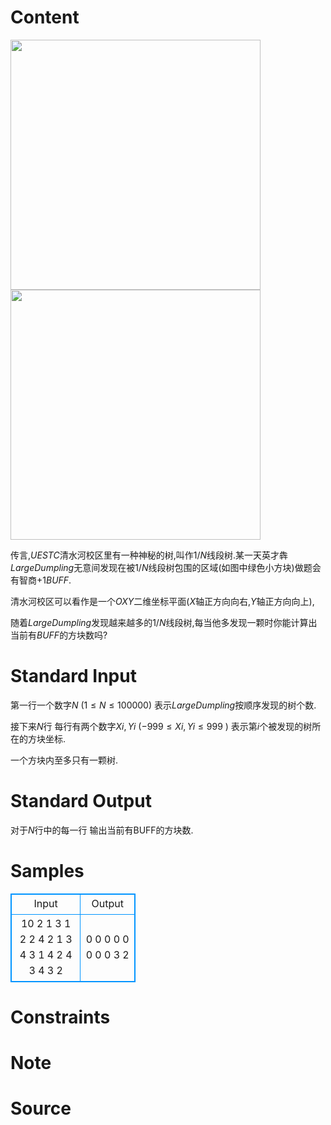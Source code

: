 
# Content

<img src="/source/lutece/largedumplingyu-1-nxian-duan-shu/img/aHR0cHM6Ly91cGxvYWRmaWxlcy5ub3djb2Rlci5jb20vaW1hZ2VzLzIwMTgwNDI3LzMwNDcyMV8xNTI0NzYyMjU2MDY3X0E5N0UwMUMzMTRGMTY2RUI3Q0VEODIyRjNCNUI5RkU2" width = "400" /><img src="/source/lutece/largedumplingyu-1-nxian-duan-shu/img/aHR0cHM6Ly91cGxvYWRmaWxlcy5ub3djb2Rlci5jb20vaW1hZ2VzLzIwMTgwNDI5LzMwNDcyMV8xNTI0OTY0ODM5MTY3XzI4RTFGQUZCMTYxOTNCMTc1MTUyNUZGRUNBMkU2MkRC" width = "400" />

传言,$UESTC$清水河校区里有一种神秘的树,叫作$1/N$线段树.某一天英才犇$LargeDumpling$无意间发现在被$1/N$线段树包围的区域(如图中绿色小方块)做题会有智商$+1 BUFF$.

清水河校区可以看作是一个$OXY$二维坐标平面($X$轴正方向向右,$Y$轴正方向向上),

随着$LargeDumpling$发现越来越多的$1/N$线段树,每当他多发现一颗时你能计算出当前有$BUFF$的方块数吗?

# Standard Input

第一行一个数字$N$ ($1 \le N \le 100000$) 表示$LargeDumpling$按顺序发现的树个数.


接下来$N$行 每行有两个数字$Xi,Yi$ ($-999 \le Xi,Yi \le 999$ ) 表示第$i$个被发现的树所在的方块坐标.

一个方块内至多只有一颗树.

# Standard Output

对于$N$行中的每一行 输出当前有BUFF的方块数.

# Samples

<style>
        table,table tr th, table tr td { border:1px solid #0094ff; }
        table { width: 200px; min-height: 25px; line-height: 25px; text-align: center; border-collapse: collapse;}   
    </style>
<table>
	<tr>
		<td>Input</td>
		<td>Output</td>
	</tr>
<tr><td>10
2 1
3 1
2 2
4 2
1 3
4 3
1 4
2 4
3 4
3 2</td><td>
0
0
0
0
0
0
0
0
3
2</td></tr></table>


# Constraints



# Note



# Source



